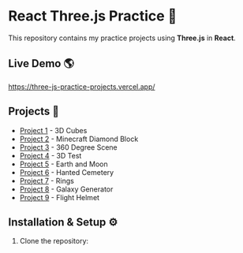 # React Three.js Practice 🚀

This repository contains my practice projects using **Three.js** in **React**.  

## Live Demo 🌎
https://three-js-practice-projects.vercel.app/

## Projects 📌
 - [Project 1](https://three-js-practice-projects.vercel.app/project1) - 3D Cubes
 - [Project 2](https://three-js-practice-projects.vercel.app/project2) - Minecraft Diamond Block
 - [Project 3](https://three-js-practice-projects.vercel.app/project3) - 360 Degree Scene
 - [Project 4](https://three-js-practice-projects.vercel.app/project4) - 3D Test
 - [Project 5](https://three-js-practice-projects.vercel.app/project5) - Earth and Moon
 - [Project 6](https://three-js-practice-projects.vercel.app/project6) - Hanted Cemetery
 - [Project 7](https://three-js-practice-projects.vercel.app/project7) - Rings
 - [Project 8](https://three-js-practice-projects.vercel.app/project8) - Galaxy Generator
 - [Project 9](https://three-js-practice-projects.vercel.app/project9) - Flight Helmet

## Installation & Setup ⚙️
1. Clone the repository:

